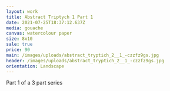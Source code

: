 ```yaml
---
layout: work
title: Abstract Triptych 1 Part 1
date: 2021-07-25T18:37:12.637Z
media: gouache
canvas: watercolour paper
size: 8x10
sale: true
price: 90
main: /images/uploads/abstract_tryptich_2__1_-czzfz9gs.jpg
header: /images/uploads/abstract_tryptich_2__1_-czzfz9gs.jpg
orientation: Landscape
---
```

Part 1 of a 3 part series
